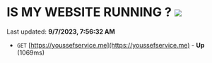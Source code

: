 # IS MY WEBSITE RUNNING ? [![](https://img.shields.io/static/v1?label=Sponsor&message=%E2%9D%A4&logo=GitHub&color=%23fe8e86)](https://github.com/sponsors/<username>)

Last updated: **9/7/2023, 7:56:32 AM**

- `GET` [https://youssefservice.me](https://youssefservice.me) - **Up** (1069ms)
